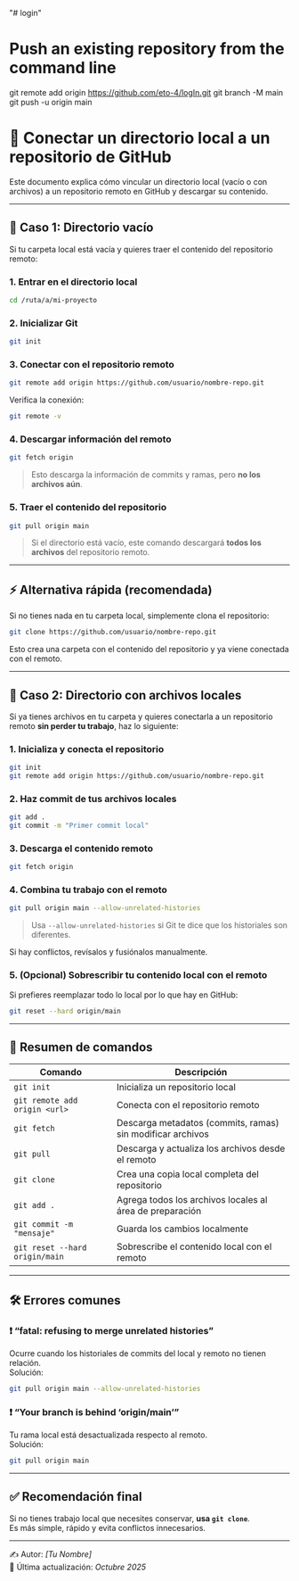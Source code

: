 "# login" 

# Push an existing repository from the command line
git remote add origin https://github.com/eto-4/logIn.git
git branch -M main
git push -u origin main

# 🧭 Conectar un directorio local a un repositorio de GitHub

Este documento explica cómo vincular un directorio local (vacío o con archivos) a un repositorio remoto en GitHub y descargar su contenido.

---

## 🚀 Caso 1: Directorio vacío

Si tu carpeta local está vacía y quieres traer el contenido del repositorio remoto:

### 1. Entrar en el directorio local
```bash
cd /ruta/a/mi-proyecto
```

### 2. Inicializar Git
```bash
git init
```

### 3. Conectar con el repositorio remoto
```bash
git remote add origin https://github.com/usuario/nombre-repo.git
```
Verifica la conexión:
```bash
git remote -v
```

### 4. Descargar información del remoto
```bash
git fetch origin
```
> Esto descarga la información de commits y ramas, pero **no los archivos aún**.

### 5. Traer el contenido del repositorio
```bash
git pull origin main
```
> Si el directorio está vacío, este comando descargará **todos los archivos** del repositorio remoto.

---

## ⚡ Alternativa rápida (recomendada)

Si no tienes nada en tu carpeta local, simplemente clona el repositorio:

```bash
git clone https://github.com/usuario/nombre-repo.git
```

Esto crea una carpeta con el contenido del repositorio y ya viene conectada con el remoto.

---

## 🧠 Caso 2: Directorio con archivos locales

Si ya tienes archivos en tu carpeta y quieres conectarla a un repositorio remoto **sin perder tu trabajo**, haz lo siguiente:

### 1. Inicializa y conecta el repositorio
```bash
git init
git remote add origin https://github.com/usuario/nombre-repo.git
```

### 2. Haz commit de tus archivos locales
```bash
git add .
git commit -m "Primer commit local"
```

### 3. Descarga el contenido remoto
```bash
git fetch origin
```

### 4. Combina tu trabajo con el remoto
```bash
git pull origin main --allow-unrelated-histories
```
> Usa `--allow-unrelated-histories` si Git te dice que los historiales son diferentes.

Si hay conflictos, revísalos y fusiónalos manualmente.

### 5. (Opcional) Sobrescribir tu contenido local con el remoto
Si prefieres reemplazar todo lo local por lo que hay en GitHub:
```bash
git reset --hard origin/main
```

---

## 🧩 Resumen de comandos

| Comando | Descripción |
|----------|-------------|
| `git init` | Inicializa un repositorio local |
| `git remote add origin <url>` | Conecta con el repositorio remoto |
| `git fetch` | Descarga metadatos (commits, ramas) sin modificar archivos |
| `git pull` | Descarga y actualiza los archivos desde el remoto |
| `git clone` | Crea una copia local completa del repositorio |
| `git add .` | Agrega todos los archivos locales al área de preparación |
| `git commit -m "mensaje"` | Guarda los cambios localmente |
| `git reset --hard origin/main` | Sobrescribe el contenido local con el remoto |

---

## 🛠️ Errores comunes

### ❗ “fatal: refusing to merge unrelated histories”
Ocurre cuando los historiales de commits del local y remoto no tienen relación.  
Solución:
```bash
git pull origin main --allow-unrelated-histories
```

### ❗ “Your branch is behind ‘origin/main’”
Tu rama local está desactualizada respecto al remoto.  
Solución:
```bash
git pull origin main
```

---

## ✅ Recomendación final

Si no tienes trabajo local que necesites conservar, **usa `git clone`**.  
Es más simple, rápido y evita conflictos innecesarios.

---

✍️ Autor: *[Tu Nombre]*  
📅 Última actualización: *Octubre 2025*

